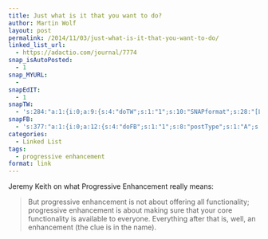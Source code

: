 ```yaml
---
title: Just what is it that you want to do?
author: Martin Wolf
layout: post
permalink: /2014/11/03/just-what-is-it-that-you-want-to-do/
linked_list_url:
  - https://adactio.com/journal/7774
snap_isAutoPosted:
  - 1
snap_MYURL:
  - 
snapEdIT:
  - 1
snapTW:
  - 's:284:"a:1:{i:0;a:9:{s:4:"doTW";s:1:"1";s:10:"SNAPformat";s:28:"[Linked List] %TITLE%: %URL%";s:8:"attchImg";s:1:"0";s:9:"isAutoImg";s:1:"A";s:8:"imgToUse";s:0:"";s:11:"isPrePosted";s:1:"1";s:8:"isPosted";s:1:"1";s:4:"pgID";s:18:"529243615588265984";s:5:"pDate";s:19:"2014-11-03 12:08:05";}}";'
snapFB:
  - 's:377:"a:1:{i:0;a:12:{s:4:"doFB";s:1:"1";s:8:"postType";s:1:"A";s:10:"AttachPost";s:1:"2";s:10:"SNAPformat";s:35:"New post on MartinWolf.org: %TITLE%";s:9:"isAutoImg";s:1:"A";s:8:"imgToUse";s:0:"";s:9:"isAutoURL";s:1:"A";s:8:"urlToUse";s:0:"";s:11:"isPrePosted";s:1:"1";s:8:"isPosted";s:1:"1";s:4:"pgID";s:31:"711305895599362_790829340980350";s:5:"pDate";s:19:"2014-11-03 12:08:12";}}";'
categories:
  - Linked List
tags:
  - progressive enhancement
format: link
---
```

<p class="linked-list-quote-author">
  Jeremy Keith on what Progressive Enhancement really means:
</p>

> But progressive enhancement is not about offering all functionality; progressive enhancement is about making sure that your core functionality is available to everyone. Everything after that is, well, an enhancement (the clue is in the name).